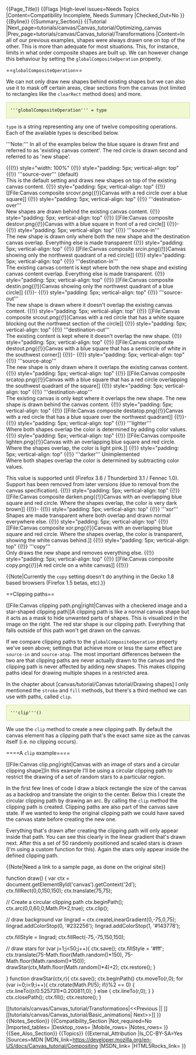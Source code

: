 {{Page_Title}}
{{Flags
|High-level issues=Needs Topics
|Content=Compatibility Incomplete, Needs Summary
|Checked_Out=No
}}
{{Byline}}
{{Summary_Section}}
{{Tutorial
|Next_page=tutorials/canvas/Canvas_tutorial/Optimizing_canvas
|Prev_page=tutorials/canvas/Canvas_tutorial/Transformations
|Content=In all of our previous examples, shapes were always drawn one on top of the other. This is more than adequate for most situations. This, for instance, limits in what order composite shapes are built up. We can however change this behaviour by setting the <code>globalCompositeOperation</code> property.

==<code>globalCompositeOperation</code>==

We can not only draw new shapes behind existing shapes but we can also use it to mask off certain areas, clear sections from the canvas (not limited to rectangles like the <code>clearRect</code> method does) and more.

<div style="border: 1px solid rgb(208, 221, 158); background: rgb(239, 248, 206) none repeat scroll 0% 50%; padding-left: 10px">

<code>'''globalCompositeOperation''' = type</code>

</div>

<code>type</code> is a string representing any one of twelve compositing operations. Each of the available types is described below.

'''Note:''' In all of the examples below the blue square is drawn first and referred to as 'existing canvas content'. The red circle is drawn second and referred to as 'new shape'.

{{{!}} style="width: 100%"
{{!}} style="padding: 5px; vertical-align: top" {{!}}
'''source-over''' (default)<br /> This is the default setting and draws new shapes on top of the existing canvas content.
{{!}} style="padding: 5px; vertical-align: top" {{!}}
[[File:Canvas composite srcovr.png{{!}}Canvas with a red circle over a blue square]]
{{!}} style="padding: 5px; vertical-align: top" {{!}}
'''destination-over'''<br /> New shapes are drawn behind the existing canvas content.
{{!}} style="padding: 5px; vertical-align: top" {{!}}
[[File:Canvas composite destovr.png{{!}}Canvas with a blue square in front of a red circle]]
{{!}}-
{{!}} style="padding: 5px; vertical-align: top" {{!}}
'''source-in'''<br /> The new shape is drawn only where both the new shape and the destination canvas overlap. Everything else is made transparent
{{!}} style="padding: 5px; vertical-align: top" {{!}}
[[File:Canvas composite srcin.png{{!}}Canvas showing only the northwest quadrant of a red circle]]
{{!}} style="padding: 5px; vertical-align: top" {{!}}
'''destination-in'''<br /> The existing canvas content is kept where both the new shape and existing canvas content overlap. Everything else is made transparent.
{{!}} style="padding: 5px; vertical-align: top" {{!}}
[[File:Canvas composite destin.png{{!}}Canvas showing only the northwest quadrant of a blue circle]]
{{!}}-
{{!}} style="padding: 5px; vertical-align: top" {{!}}
'''source-out'''<br /> The new shape is drawn where it doesn't overlap the existing canvas content.
{{!}} style="padding: 5px; vertical-align: top" {{!}}
[[File:Canvas composite srcout.png{{!}}Canvas with a red circle that has a white square blocking out the northwest section of the circle]]
{{!}} style="padding: 5px; vertical-align: top" {{!}}
'''destination-out'''<br /> The existing content is kept where it doesn't overlap the new shape.
{{!}} style="padding: 5px; vertical-align: top" {{!}}
[[File:Canvas composite destout.png{{!}}Canvas with a blue square that has a semicircle of white in the southwest corner]]
{{!}}-
{{!}} style="padding: 5px; vertical-align: top" {{!}}
'''source-atop'''<br /> The new shape is only drawn where it overlaps the existing canvas content.
{{!}} style="padding: 5px; vertical-align: top" {{!}}
[[File:Canvas composite srcatop.png{{!}}Canvas with a blue square that has a red circle overlapping the southwest quadrant of the square]]
{{!}} style="padding: 5px; vertical-align: top" {{!}}
'''destination-atop'''<br /> The existing canvas is only kept where it overlaps the new shape. The new shape is drawn behind the canvas content.
{{!}} style="padding: 5px; vertical-align: top" {{!}}
[[File:Canvas composite destatop.png{{!}}Canvas with a red circle that has a blue square over the northwest quadrant]]
{{!}}-
{{!}} style="padding: 5px; vertical-align: top" {{!}}
'''lighter'''<br /> Where both shapes overlap the color is determined by adding color values.
{{!}} style="padding: 5px; vertical-align: top" {{!}}
[[File:Canvas composite lighten.png{{!}}Canvas with an overlapping blue square and red circle. Where the shapes overlap, the color is light pink.]]
{{!}} style="padding: 5px; vertical-align: top" {{!}}
'''darker''' <span class="unimplementedInline">Unimplemented</span><br /> Where both shapes overlap the color is determined by subtracting color values.

This value is supported until (Firefox 3.6 / Thunderbird 3.1 / Fennec 1.0). Support has been removed from later versions (due to removal from the canvas specification).
{{!}} style="padding: 5px; vertical-align: top" {{!}}
[[File:Canvas composite darken.png{{!}}Canvas with an overlapping blue square and red circle. Where the shapes overlap, the color is very dark brown]]
{{!}}-
{{!}} style="padding: 5px; vertical-align: top" {{!}}
'''xor'''<br /> Shapes are made transparent where both overlap and drawn normal everywhere else.
{{!}} style="padding: 5px; vertical-align: top" {{!}}
[[File:Canvas composite xor.png{{!}}Canvas with an overlapping blue square and red circle. Where the shapes overlap, the color is transparent, showing the white canvas behind.]]
{{!}} style="padding: 5px; vertical-align: top" {{!}}
'''copy'''<br /> Only draws the new shape and removes everything else.
{{!}} style="padding: 5px; vertical-align: top" {{!}}
[[File:Canvas composite copy.png{{!}}A red circle on a white canvas]]
{{!}}}

{{Note|Currently the <code>copy</code> setting doesn't do anything in the Gecko 1.8 based browsers (Firefox 1.5 betas, etc).}}

==Clipping paths==

[[File:Canvas clipping path.png|right|Canvas with a checkered image and a star-shaped clipping path]]A clipping path is like a normal canvas shape but it acts as a mask to hide unwanted parts of shapes. This is visualized in the image on the right. The red star shape is our clipping path. Everything that falls outside of this path won't get drawn on the canvas.

If we compare clipping paths to the <code>globalCompositeOperation</code> property we've seen above; settings that achieve more or less the same effect are <code>source-in</code> and <code>source-atop</code>. The most important differences between the two are that clipping paths are never actually drawn to the canvas and the clipping path is never affected by adding new shapes. This makes clipping paths ideal for drawing multiple shapes in a restricted area.

In the chapter about [canvas/tutorial/Canvas tutorial/Drawing shapes] I only mentioned the <code>stroke</code> and <code>fill</code> methods, but there's a third method we can use with paths, called <code>clip</code>.

<div style="border: 1px solid rgb(208, 221, 158); background: rgb(239, 248, 206) none repeat scroll 0% 50%; padding-left: 10px">

<code>'''clip'''()</code>

</div>

We use the <code>clip</code> method to create a new clipping path. By default the canvas element has a clipping path that's the exact same size as the canvas itself (i.e. no clipping occurs).

====A <code>clip</code> example====

[[File:Canvas clip.png|right|Canvas with an image of stars and a circular clipping shape]]In this example I'll be using a circular clipping path to restrict the drawing of a set of random stars to a particular region.

In the first few lines of code I draw a black rectangle the size of the canvas as a backdrop and translate the origin to the center. Below this I create the circular clipping path by drawing an arc. By calling the <code>clip</code> method the clipping path is created. Clipping paths are also part of the canvas save state. If we wanted to keep the original clipping path we could have saved the canvas state before creating the new one.

Everything that's drawn after creating the clipping path will only appear inside that path. You can see this clearly in the linear gradient that's drawn next. After this a set of 50 randomly positioned and scaled stars is drawn (I'm using a custom function for this). Again the stars only appear inside the defined clipping path.

{{Note|Need a link to a sample page, as done on the original site}}

 function draw() {
   var ctx = document.getElementById('canvas').getContext('2d');
   ctx.fillRect(0,0,150,150);
   ctx.translate(75,75);
 
   // Create a circular clipping path
   ctx.beginPath();
   ctx.arc(0,0,60,0,Math.PI*2,true);
   ctx.clip();
 
   // draw background
   var lingrad = ctx.createLinearGradient(0,-75,0,75);
   lingrad.addColorStop(0, '#232256');
   lingrad.addColorStop(1, '#143778');
   
   ctx.fillStyle = lingrad;
   ctx.fillRect(-75,-75,150,150);
 
   // draw stars
   for (var j=1;j<50;j++){
     ctx.save();
     ctx.fillStyle = '#fff';
     ctx.translate(75-Math.floor(Math.random()*150),
                   75-Math.floor(Math.random()*150));
     drawStar(ctx,Math.floor(Math.random()*4)+2);
     ctx.restore();
   }
   
 }
 function drawStar(ctx,r){
   ctx.save();
   ctx.beginPath()
   ctx.moveTo(r,0);
   for (var i=0;i<9;i++){
     ctx.rotate(Math.PI/5);
     if(i%2 == 0) {
       ctx.lineTo((r/0.525731)*0.200811,0);
     } else {
       ctx.lineTo(r,0);
     }
   }
   ctx.closePath();
   ctx.fill();
   ctx.restore();
 }

[[tutorials/canvas/Canvas_tutorial/Transformations|&lt;&lt;Previous      ||    ]][[tutorials/canvas/Canvas_tutorial/Basic_animations|   Next&gt;&gt;]]
}}
{{Notes_Section}}
{{Compatibility_Section
|Not_required=No
|Imported_tables=
|Desktop_rows=
|Mobile_rows=
|Notes_rows=
}}
{{See_Also_Section}}
{{Topics}}
{{External_Attribution
|Is_CC-BY-SA=Yes
|Sources=MDN
|MDN_link=https://developer.mozilla.org/en-US/docs/Canvas_tutorial/Compositing
|MSDN_link=
|HTML5Rocks_link=
}}
